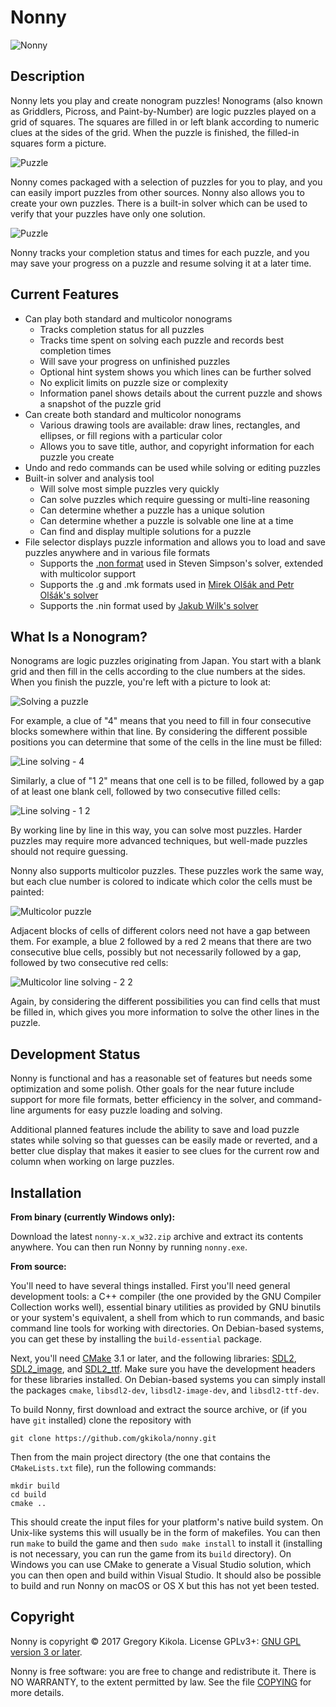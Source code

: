 Nonny
=====

![Nonny](media/nonny.png)

Description
-----------

Nonny lets you play and create nonogram puzzles! Nonograms (also known
as Griddlers, Picross, and Paint-by-Number) are logic puzzles played
on a grid of squares. The squares are filled in or left blank
according to numeric clues at the sides of the grid. When the puzzle
is finished, the filled-in squares form a picture.

![Puzzle](media/screenshots/puzzle.png)

Nonny comes packaged with a selection of puzzles for you to play, and
you can easily import puzzles from other sources. Nonny also allows
you to create your own puzzles. There is a built-in solver which can
be used to verify that your puzzles have only one solution.

![Puzzle](media/screenshots/puzzle2.png)

Nonny tracks your completion status and times for each puzzle, and you
may save your progress on a puzzle and resume solving it at a later
time.


Current Features
----------------

* Can play both standard and multicolor nonograms
  * Tracks completion status for all puzzles
  * Tracks time spent on solving each puzzle and records best completion
    times
  * Will save your progress on unfinished puzzles
  * Optional hint system shows you which lines can be further solved
  * No explicit limits on puzzle size or complexity
  * Information panel shows details about the current puzzle and
    shows a snapshot of the puzzle grid
* Can create both standard and multicolor nonograms
  * Various drawing tools are available: draw lines, rectangles,
    and ellipses, or fill regions with a particular color
  * Allows you to save title, author, and copyright information for
    each puzzle you create
* Undo and redo commands can be used while solving or
  editing puzzles
* Built-in solver and analysis tool
  * Will solve most simple puzzles very quickly
  * Can solve puzzles which require guessing or multi-line reasoning
  * Can determine whether a puzzle has a unique solution
  * Can determine whether a puzzle is solvable one line at a time
  * Can find and display multiple solutions for a puzzle
* File selector displays puzzle information and allows you to load
  and save puzzles anywhere and in various file formats
  * Supports the
    [.non format](http://www.lancaster.ac.uk/~simpsons/nonogram/fmt2)
    used in Steven Simpson's solver, extended with multicolor support
  * Supports the .g and .mk formats used in
    [Mirek Olšák and Petr Olšák's solver](http://www.olsak.net/grid.html#English)
  * Supports the .nin format used by
    [Jakub Wilk's solver](https://jwilk.net/software/nonogram)


What Is a Nonogram?
-------------------

Nonograms are logic puzzles originating from Japan. You start with a
blank grid and then fill in the cells according to the clue numbers at
the sides. When you finish the puzzle, you're left with a picture to
look at:

![Solving a puzzle](media/tutorial/solving.png)

For example, a clue of "4" means that you need to fill in four
consecutive blocks somewhere within that line. By considering the
different possible positions you can determine that some of the cells
in the line must be filled:

![Line solving - 4](media/tutorial/clue.png)

Similarly, a clue of "1 2" means that one cell is to be filled,
followed by a gap of at least one blank cell, followed by two
consecutive filled cells:

![Line solving - 1 2](media/tutorial/clue2.png)

By working line by line in this way, you can solve most
puzzles. Harder puzzles may require more advanced techniques, but
well-made puzzles should not require guessing.

Nonny also supports multicolor puzzles. These puzzles work the same way,
but each clue number is colored to indicate which color the cells must
be painted:

![Multicolor puzzle](media/tutorial/color_solving.png)

Adjacent blocks of cells of different colors need not have a gap
between them. For example, a blue 2 followed by a red 2 means that
there are two consecutive blue cells, possibly but not necessarily
followed by a gap, followed by two consecutive red cells:

![Multicolor line solving - 2 2](media/tutorial/color_clue.png)

Again, by considering the different possibilities you can find cells
that must be filled in, which gives you more information to solve the
other lines in the puzzle.


Development Status
------------------

Nonny is functional and has a reasonable set of features but needs
some optimization and some polish. Other goals for the near future
include support for more file formats, better efficiency in the
solver, and command-line arguments for easy puzzle loading and
solving.

Additional planned features include the ability to save and load
puzzle states while solving so that guesses can be easily made or
reverted, and a better clue display that makes it easier to see clues
for the current row and column when working on large puzzles.


Installation
------------

**From binary (currently Windows only):**

Download the latest `nonny-x.x_w32.zip` archive and extract its
contents anywhere. You can then run Nonny by running `nonny.exe`.


**From source:**

You'll need to have several things installed. First you'll need
general development tools: a C++ compiler (the one provided by the GNU
Compiler Collection works well), essential binary utilities as
provided by GNU binutils or your system's equivalent, a shell from
which to run commands, and basic command line tools for working with
directories. On Debian-based systems, you can get these by installing
the `build-essential` package.

Next, you'll need [CMake](https://cmake.org/) 3.1 or later, and the
following libraries: [SDL2](https://www.libsdl.org/),
[SDL2_image](https://www.libsdl.org/projects/SDL_image/), and
[SDL2_ttf](https://www.libsdl.org/projects/SDL_ttf/). Make sure you
have the development headers for these libraries installed. On
Debian-based systems you can simply install the packages `cmake`,
`libsdl2-dev`, `libsdl2-image-dev`, and `libsdl2-ttf-dev`.

To build Nonny, first download and extract the source archive, or (if
you have `git` installed) clone the repository with
```
git clone https://github.com/gkikola/nonny.git
```

Then from the main project directory (the one that contains the
`CMakeLists.txt` file), run the following commands:
```
mkdir build
cd build
cmake ..
```
This should create the input files for your platform's native build
system. On Unix-like systems this will usually be in the form of
makefiles. You can then run `make` to build the game and then `sudo
make install` to install it (installing is not necessary, you can run
the game from its `build` directory). On Windows you can use CMake to
generate a Visual Studio solution, which you can then open and build
within Visual Studio. It should also be possible to build and run
Nonny on macOS or OS X but this has not yet been tested.


Copyright
---------

Nonny is copyright &copy; 2017 Gregory Kikola. License GPLv3+:
[GNU GPL version 3 or later](http://www.gnu.org/licenses/gpl.html).

Nonny is free software: you are free to change and redistribute it. There
is NO WARRANTY, to the extent permitted by law. See the file
[COPYING](COPYING) for more details.
